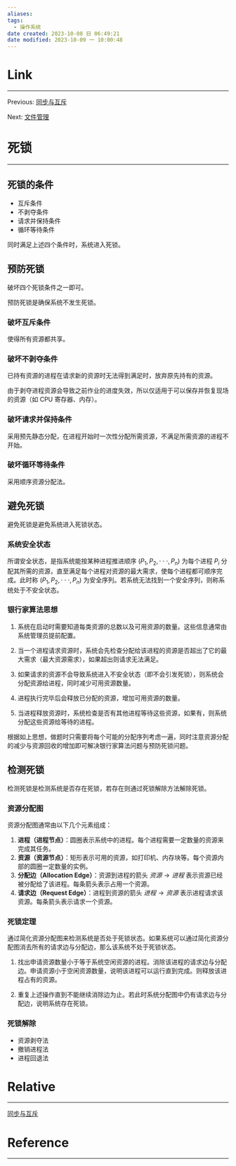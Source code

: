 ```yaml
---
aliases:
tags:
  - 操作系统
date created: 2023-10-08 日 06:49:21
date modified: 2023-10-09 一 10:00:48
---
```


# Link

---

Previous: [同步与互斥](同步与互斥.md)

Next: [文件管理](文件管理.md)

# 死锁

---

## 死锁的条件

- 互斥条件
- 不剥夺条件
- 请求并保持条件
- 循环等待条件

同时满足上述四个条件时，系统进入死锁。

## 预防死锁

破坏四个死锁条件之一即可。

预防死锁是确保系统不发生死锁。

### 破坏互斥条件

使得所有资源都共享。

### 破坏不剥夺条件

已持有资源的进程在请求新的资源时无法得到满足时，放弃原先持有的资源。

由于剥夺进程资源会导致之前作业的进度失效，所以仅适用于可以保存并恢复现场的资源（如 CPU 寄存器、内存）。

### 破坏请求并保持条件

采用预先静态分配，在进程开始时一次性分配所需资源，不满足所需资源的进程不开始。

### 破坏循环等待条件

采用顺序资源分配法。

## 避免死锁

避免死锁是避免系统进入死锁状态。

### 系统安全状态

所谓安全状态，是指系统能按某种进程推进顺序 $(P_1,P_2,\cdot\cdot\cdot ,P_n)$ 为每个进程 $P_i$ 分配其所需的资源，直至满足每个进程对资源的最大需求，使每个进程都可顺序完成。此时称 $(P_1,P_2,\cdot\cdot\cdot ,P_n)$ 为安全序列。若系统无法找到一个安全序列，则称系统处于不安全状态。

### 银行家算法思想

1. 系统在启动时需要知道每类资源的总数以及可用资源的数量。这些信息通常由系统管理员提前配置。

2. 当一个进程请求资源时，系统会先检查分配给该进程的资源是否超出了它的最大需求（最大资源需求），如果超出则请求无法满足。

3. 如果请求的资源不会导致系统进入不安全状态（即不会引发死锁），则系统会分配资源给进程，同时减少可用资源数量。

4. 进程执行完毕后会释放已分配的资源，增加可用资源的数量。

5. 当进程释放资源时，系统检查是否有其他进程等待这些资源，如果有，则系统分配这些资源给等待的进程。

根据如上思想，做题时只需要将每个可能的分配序列考虑一遍，同时注意资源分配的减少与资源回收的增加即可解决银行家算法问题与预防死锁问题。

## 检测死锁

检测死锁是检测系统是否存在死锁，若存在则通过死锁解除方法解除死锁。

### 资源分配图

资源分配图通常由以下几个元素组成：

1. **进程（进程节点）**：圆圈表示系统中的进程。每个进程需要一定数量的资源来完成其任务。
2. **资源（资源节点）**：矩形表示可用的资源，如打印机、内存块等。每个资源内部的圆圈一定数量的实例。
3. **分配边（Allocation Edge）**：资源到进程的箭头 $资源\rightarrow 进程$ 表示资源已经被分配给了该进程。每条箭头表示占用一个资源。
4. **请求边（Request Edge）**：进程到资源的箭头 $进程\rightarrow 资源$ 表示进程请求该资源。每条箭头表示请求一个资源。

### 死锁定理

通过简化资源分配图来检测系统是否处于死锁状态。如果系统可以通过简化资源分配图消去所有的请求边与分配边，那么该系统不处于死锁状态。

1. 找出申请资源数量小于等于系统空闲资源的进程。消除该进程的请求边与分配边。申请资源小于空闲资源数量，说明该进程可以运行直到完成。则释放该进程占有的资源。

2. 重复上述操作直到不能继续消除边为止。若此时系统分配图中仍有请求边与分配边，说明系统存在死锁。

### 死锁解除

- 资源剥夺法
- 撤销进程法
- 进程回退法

# Relative

---

[同步与互斥](同步与互斥.md)

# Reference

---
